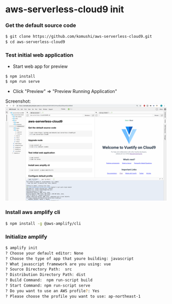 # aws-serverless-cloud9 init

### Get the default source code
```bash
$ git clone https://github.com/komushi/aws-serverless-cloud9.git
$ cd aws-serverless-cloud9
```

### Test initial web application
* Start web app for preview 
```bash
$ npm install
$ npm run serve
```
* Click "Preview" => "Preview Running Application"

Screenshot: ![Alt](/images/cloud9.png)

### Install aws amplify cli
```bash
$ npm install -g @aws-amplify/cli
```

### Initialize amplify
```bash
$ amplify init
? Choose your default editor: None
? Choose the type of app that youre building: javascript
? What javascript framework are you using: vue
? Source Directory Path:  src
? Distribution Directory Path: dist
? Build Command:  npm run-script build
? Start Command: npm run-script serve
? Do you want to use an AWS profile?: Yes
? Please choose the profile you want to use: ap-northeast-1
```
